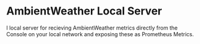 # AmbientWeather Local Server

I local server for recieving AmbientWeather metrics directly from the Console on your local network and exposing these as Prometheus Metrics.